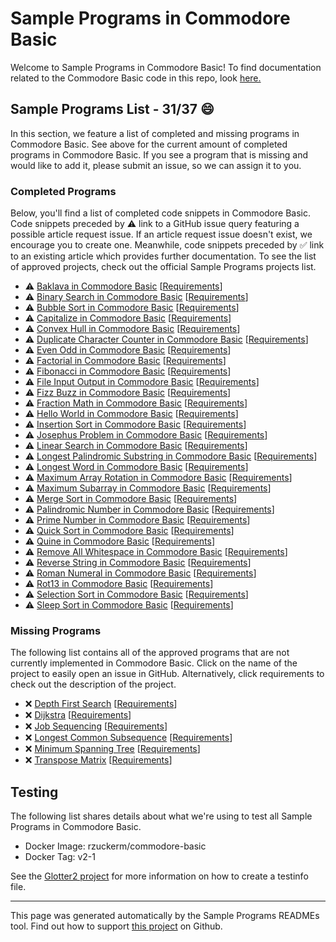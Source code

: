# Sample Programs in Commodore Basic

Welcome to Sample Programs in Commodore Basic! To find documentation related to the Commodore Basic code in this repo, look [here.](https://sampleprograms.io/languages/commodore-basic)

## Sample Programs List - 31/37 :smile:

In this section, we feature a list of completed and missing programs in Commodore Basic. See above for the current amount of completed programs in Commodore Basic. If you see a program that is missing and would like to add it, please submit an issue, so we can assign it to you.

### Completed Programs

Below, you'll find a list of completed code snippets in Commodore Basic. Code snippets preceded by :warning: link to a GitHub issue query featuring a possible article request issue. If an article request issue doesn't exist, we encourage you to create one. Meanwhile, code snippets preceded by :white_check_mark: link to an existing article which provides further documentation. To see the list of approved projects, check out the official Sample Programs projects list.

- :warning: [Baklava in Commodore Basic](https://github.com//TheRenegadeCoder/sample-programs-website/issues?utf8=%E2%9C%93&q=is%3Aissue+is%3Aopen+baklava+commodore+basic) [[Requirements](https://sampleprograms.io/projects/baklava)]
- :warning: [Binary Search in Commodore Basic](https://github.com//TheRenegadeCoder/sample-programs-website/issues?utf8=%E2%9C%93&q=is%3Aissue+is%3Aopen+binary+search+commodore+basic) [[Requirements](https://sampleprograms.io/projects/binary-search)]
- :warning: [Bubble Sort in Commodore Basic](https://github.com//TheRenegadeCoder/sample-programs-website/issues?utf8=%E2%9C%93&q=is%3Aissue+is%3Aopen+bubble+sort+commodore+basic) [[Requirements](https://sampleprograms.io/projects/bubble-sort)]
- :warning: [Capitalize in Commodore Basic](https://github.com//TheRenegadeCoder/sample-programs-website/issues?utf8=%E2%9C%93&q=is%3Aissue+is%3Aopen+capitalize+commodore+basic) [[Requirements](https://sampleprograms.io/projects/capitalize)]
- :warning: [Convex Hull in Commodore Basic](https://github.com//TheRenegadeCoder/sample-programs-website/issues?utf8=%E2%9C%93&q=is%3Aissue+is%3Aopen+convex+hull+commodore+basic) [[Requirements](https://sampleprograms.io/projects/convex-hull)]
- :warning: [Duplicate Character Counter in Commodore Basic](https://github.com//TheRenegadeCoder/sample-programs-website/issues?utf8=%E2%9C%93&q=is%3Aissue+is%3Aopen+duplicate+character+counter+commodore+basic) [[Requirements](https://sampleprograms.io/projects/duplicate-character-counter)]
- :warning: [Even Odd in Commodore Basic](https://github.com//TheRenegadeCoder/sample-programs-website/issues?utf8=%E2%9C%93&q=is%3Aissue+is%3Aopen+even+odd+commodore+basic) [[Requirements](https://sampleprograms.io/projects/even-odd)]
- :warning: [Factorial in Commodore Basic](https://github.com//TheRenegadeCoder/sample-programs-website/issues?utf8=%E2%9C%93&q=is%3Aissue+is%3Aopen+factorial+commodore+basic) [[Requirements](https://sampleprograms.io/projects/factorial)]
- :warning: [Fibonacci in Commodore Basic](https://github.com//TheRenegadeCoder/sample-programs-website/issues?utf8=%E2%9C%93&q=is%3Aissue+is%3Aopen+fibonacci+commodore+basic) [[Requirements](https://sampleprograms.io/projects/fibonacci)]
- :warning: [File Input Output in Commodore Basic](https://github.com//TheRenegadeCoder/sample-programs-website/issues?utf8=%E2%9C%93&q=is%3Aissue+is%3Aopen+file+input+output+commodore+basic) [[Requirements](https://sampleprograms.io/projects/file-input-output)]
- :warning: [Fizz Buzz in Commodore Basic](https://github.com//TheRenegadeCoder/sample-programs-website/issues?utf8=%E2%9C%93&q=is%3Aissue+is%3Aopen+fizz+buzz+commodore+basic) [[Requirements](https://sampleprograms.io/projects/fizz-buzz)]
- :warning: [Fraction Math in Commodore Basic](https://github.com//TheRenegadeCoder/sample-programs-website/issues?utf8=%E2%9C%93&q=is%3Aissue+is%3Aopen+fraction+math+commodore+basic) [[Requirements](https://sampleprograms.io/projects/fraction-math)]
- :warning: [Hello World in Commodore Basic](https://github.com//TheRenegadeCoder/sample-programs-website/issues?utf8=%E2%9C%93&q=is%3Aissue+is%3Aopen+hello+world+commodore+basic) [[Requirements](https://sampleprograms.io/projects/hello-world)]
- :warning: [Insertion Sort in Commodore Basic](https://github.com//TheRenegadeCoder/sample-programs-website/issues?utf8=%E2%9C%93&q=is%3Aissue+is%3Aopen+insertion+sort+commodore+basic) [[Requirements](https://sampleprograms.io/projects/insertion-sort)]
- :warning: [Josephus Problem in Commodore Basic](https://github.com//TheRenegadeCoder/sample-programs-website/issues?utf8=%E2%9C%93&q=is%3Aissue+is%3Aopen+josephus+problem+commodore+basic) [[Requirements](https://sampleprograms.io/projects/josephus-problem)]
- :warning: [Linear Search in Commodore Basic](https://github.com//TheRenegadeCoder/sample-programs-website/issues?utf8=%E2%9C%93&q=is%3Aissue+is%3Aopen+linear+search+commodore+basic) [[Requirements](https://sampleprograms.io/projects/linear-search)]
- :warning: [Longest Palindromic Substring in Commodore Basic](https://github.com//TheRenegadeCoder/sample-programs-website/issues?utf8=%E2%9C%93&q=is%3Aissue+is%3Aopen+longest+palindromic+substring+commodore+basic) [[Requirements](https://sampleprograms.io/projects/longest-palindromic-substring)]
- :warning: [Longest Word in Commodore Basic](https://github.com//TheRenegadeCoder/sample-programs-website/issues?utf8=%E2%9C%93&q=is%3Aissue+is%3Aopen+longest+word+commodore+basic) [[Requirements](https://sampleprograms.io/projects/longest-word)]
- :warning: [Maximum Array Rotation in Commodore Basic](https://github.com//TheRenegadeCoder/sample-programs-website/issues?utf8=%E2%9C%93&q=is%3Aissue+is%3Aopen+maximum+array+rotation+commodore+basic) [[Requirements](https://sampleprograms.io/projects/maximum-array-rotation)]
- :warning: [Maximum Subarray in Commodore Basic](https://github.com//TheRenegadeCoder/sample-programs-website/issues?utf8=%E2%9C%93&q=is%3Aissue+is%3Aopen+maximum+subarray+commodore+basic) [[Requirements](https://sampleprograms.io/projects/maximum-subarray)]
- :warning: [Merge Sort in Commodore Basic](https://github.com//TheRenegadeCoder/sample-programs-website/issues?utf8=%E2%9C%93&q=is%3Aissue+is%3Aopen+merge+sort+commodore+basic) [[Requirements](https://sampleprograms.io/projects/merge-sort)]
- :warning: [Palindromic Number in Commodore Basic](https://github.com//TheRenegadeCoder/sample-programs-website/issues?utf8=%E2%9C%93&q=is%3Aissue+is%3Aopen+palindromic+number+commodore+basic) [[Requirements](https://sampleprograms.io/projects/palindromic-number)]
- :warning: [Prime Number in Commodore Basic](https://github.com//TheRenegadeCoder/sample-programs-website/issues?utf8=%E2%9C%93&q=is%3Aissue+is%3Aopen+prime+number+commodore+basic) [[Requirements](https://sampleprograms.io/projects/prime-number)]
- :warning: [Quick Sort in Commodore Basic](https://github.com//TheRenegadeCoder/sample-programs-website/issues?utf8=%E2%9C%93&q=is%3Aissue+is%3Aopen+quick+sort+commodore+basic) [[Requirements](https://sampleprograms.io/projects/quick-sort)]
- :warning: [Quine in Commodore Basic](https://github.com//TheRenegadeCoder/sample-programs-website/issues?utf8=%E2%9C%93&q=is%3Aissue+is%3Aopen+quine+commodore+basic) [[Requirements](https://sampleprograms.io/projects/quine)]
- :warning: [Remove All Whitespace in Commodore Basic](https://github.com//TheRenegadeCoder/sample-programs-website/issues?utf8=%E2%9C%93&q=is%3Aissue+is%3Aopen+remove+all+whitespace+commodore+basic) [[Requirements](https://sampleprograms.io/projects/remove-all-whitespace)]
- :warning: [Reverse String in Commodore Basic](https://github.com//TheRenegadeCoder/sample-programs-website/issues?utf8=%E2%9C%93&q=is%3Aissue+is%3Aopen+reverse+string+commodore+basic) [[Requirements](https://sampleprograms.io/projects/reverse-string)]
- :warning: [Roman Numeral in Commodore Basic](https://github.com//TheRenegadeCoder/sample-programs-website/issues?utf8=%E2%9C%93&q=is%3Aissue+is%3Aopen+roman+numeral+commodore+basic) [[Requirements](https://sampleprograms.io/projects/roman-numeral)]
- :warning: [Rot13 in Commodore Basic](https://github.com//TheRenegadeCoder/sample-programs-website/issues?utf8=%E2%9C%93&q=is%3Aissue+is%3Aopen+rot13+commodore+basic) [[Requirements](https://sampleprograms.io/projects/rot13)]
- :warning: [Selection Sort in Commodore Basic](https://github.com//TheRenegadeCoder/sample-programs-website/issues?utf8=%E2%9C%93&q=is%3Aissue+is%3Aopen+selection+sort+commodore+basic) [[Requirements](https://sampleprograms.io/projects/selection-sort)]
- :warning: [Sleep Sort in Commodore Basic](https://github.com//TheRenegadeCoder/sample-programs-website/issues?utf8=%E2%9C%93&q=is%3Aissue+is%3Aopen+sleep+sort+commodore+basic) [[Requirements](https://sampleprograms.io/projects/sleep-sort)]

### Missing Programs

The following list contains all of the approved programs that are not currently implemented in Commodore Basic. Click on the name of the project to easily open an issue in GitHub. Alternatively, click requirements to check out the description of the project.

- :x: [Depth First Search](https://github.com/TheRenegadeCoder/sample-programs/issues/new?assignees=&labels=enhancement,depth+first+search&template=code-snippet-request.md&title=Add+Depth+First+Search+in+Commodore%20Basic) [[Requirements](https://sampleprograms.io/projects/depth-first-search)]
- :x: [Dijkstra](https://github.com/TheRenegadeCoder/sample-programs/issues/new?assignees=&labels=enhancement,dijkstra&template=code-snippet-request.md&title=Add+Dijkstra+in+Commodore%20Basic) [[Requirements](https://sampleprograms.io/projects/dijkstra)]
- :x: [Job Sequencing](https://github.com/TheRenegadeCoder/sample-programs/issues/new?assignees=&labels=enhancement,job+sequencing&template=code-snippet-request.md&title=Add+Job+Sequencing+in+Commodore%20Basic) [[Requirements](https://sampleprograms.io/projects/job-sequencing)]
- :x: [Longest Common Subsequence](https://github.com/TheRenegadeCoder/sample-programs/issues/new?assignees=&labels=enhancement,longest+common+subsequence&template=code-snippet-request.md&title=Add+Longest+Common+Subsequence+in+Commodore%20Basic) [[Requirements](https://sampleprograms.io/projects/longest-common-subsequence)]
- :x: [Minimum Spanning Tree](https://github.com/TheRenegadeCoder/sample-programs/issues/new?assignees=&labels=enhancement,minimum+spanning+tree&template=code-snippet-request.md&title=Add+Minimum+Spanning+Tree+in+Commodore%20Basic) [[Requirements](https://sampleprograms.io/projects/minimum-spanning-tree)]
- :x: [Transpose Matrix](https://github.com/TheRenegadeCoder/sample-programs/issues/new?assignees=&labels=enhancement,transpose+matrix&template=code-snippet-request.md&title=Add+Transpose+Matrix+in+Commodore%20Basic) [[Requirements](https://sampleprograms.io/projects/transpose-matrix)]

## Testing

The following list shares details about what we're using to test all Sample Programs in Commodore Basic.

- Docker Image: rzuckerm/commodore-basic
- Docker Tag: v2-1

See the [Glotter2 project](https://github.com/rzuckerm/glotter2) for more information on how to create a testinfo file.

***

This page was generated automatically by the Sample Programs READMEs tool. Find out how to support [this project](https://github.com/TheRenegadeCoder/sample-programs-readmes) on Github.